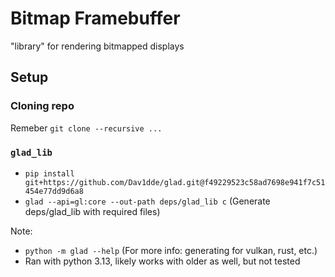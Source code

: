# Bitmap Framebuffer
"library" for rendering bitmapped displays

## Setup
### Cloning repo
Remeber `git clone --recursive ...`

### `glad_lib`
- `pip install git+https://github.com/Dav1dde/glad.git@f49229523c58ad7698e941f7c51454e77dd9d6a8`
- `glad --api=gl:core --out-path deps/glad_lib c` (Generate deps/glad_lib with required files)

Note:
- `python -m glad --help` (For more info: generating for vulkan, rust, etc.)
- Ran with python 3.13, likely works with older as well, but not tested

